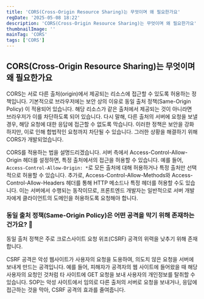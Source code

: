 ```yaml
---
title: 'CORS(Cross-Origin Resource Sharing)는 무엇이며 왜 필요한가요'
regDate: '2025-05-08 18:22'
description: 'CORS(Cross-Origin Resource Sharing)는 무엇이며 왜 필요한가요'
thumbnailImage: ''
mainTag: 'CORS'
tags: ['CORS']
---
```


## CORS(Cross-Origin Resource Sharing)는 무엇이며 왜 필요한가요

CORS는 서로 다른 출처(origin)에서 제공되는 리소스에 접근할 수 있도록 허용하는 정책입니다.
기본적으로 브라우저에는 보안 상의 이유로 동일 출처 정책(Same-Origin Policy) 이 적용되어 있습니다. 해당 리소스가 같은 출처에서 제공되는 것이 아니라면 브라우저가 이를 차단하도록 되어 있습니다. 다시 말해, 다른 출처의 서버에 요청을 보낼 경우, 해당 요청에 대한 응답에 접근할 수 없도록 막습니다. 이러한 정책은 보안을 강화하지만, 이로 인해 합법적인 요청까지 차단될 수 있습니다. 그러한 상황을 해결하기 위해 CORS가 개발되었습니다.

CORS를 적용하는 법을 설명드리겠습니다. 서버 측에서 Access-Control-Allow-Origin 헤더를 설정하면, 특정 출처에서의 접근을 허용할 수 있습니다. 예를 들어, `Access-Control-Allow-Origin: *`로 모든 출처에 대해 허용하거나 특정 출처만 선택적으로 허용할 수 있습니다. 추가로, Access-Control-Allow-Methods와 Access-Control-Allow-Headers 헤더를 통해 HTTP 메소드나 특정 헤더를 허용할 수도 있습니다. 이는 서버에서 수행되는 동작이므로, 프론트엔드 개발자는 일반적으로 서버 개발자에게 클라이언트의 도메인을 허용하도록 요청해야 합니다.

### 동일 출처 정책(Same-Origin Policy)은 어떤 공격을 막기 위해 존재하는 건가요? 🤔

동일 출처 정책은 주로 크로스사이트 요청 위조(CSRF) 공격의 위력을 낮추기 위해 존재합니다.

CSRF 공격은 악성 웹사이트가 사용자의 요청을 도용하여, 의도치 않은 요청을 서버에 보내게 만드는 공격입니다. 예를 들어, 피해자가 공격자의 웹 사이트에 들어왔을 때 해당 사용자의 요청인 것처럼 타 사이트에 GET 요청을 보내 사용자의 개인정보를 탈취할 수 있습니다. SOP는 악성 사이트에서 임의로 다른 출처의 서버로 요청을 보내거나, 응답에 접근하는 것을 막아, CSRF 공격의 효과를 줄여줍니다.

